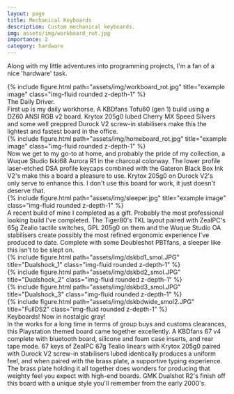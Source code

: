 ```yaml
---
layout: page
title: Mechanical Keyboards
description: Custom mechanical keyboards.
img: assets/img/workboard_rot.jpg
importance: 2
category: hardware
---
```


Along with my little adventures into programming projects, I'm a fan of a nice 'hardware' task.
<div class="row">
    <div class="col-sm mt-3 mt-md-0">
        {% include figure.html path="assets/img/workboard_rot.jpg" title="example image" class="img-fluid rounded z-depth-1" %}
    </div>
</div>
<div class="caption">
    The Daily Driver.
</div>
First up is my daily workhorse. A KBDfans Tofu60 (gen 1) build using a DZ60 ANSI RGB v2 board. Krytox 205g0 lubed Cherry MX Speed Silvers and some well preppred Durock V2 screw-in stabilisers make this the lightest and fastest board in the office.
<div class="row">
    <div class="col-sm mt-3 mt-md-0">
        {% include figure.html path="assets/img/homeboard_rot.jpg" title="example image" class="img-fluid rounded z-depth-1" %}
    </div>
</div>
<div class="caption">
    
</div>
Now we get to my go-to at home, and probably the pride of my collection, a Wuque Studio Ikki68 Aurora R1 in the charcoal colorway. The lower profile laser-etched DSA profile keycaps combined with the Gateron Black Box Ink V2's make this a board a pleasure to use. Krytox 205g0 on Durock V2's only serve to enhance this. I don't use this board for work, it just doesn't deserve that.

<div class="row">
    <div class="col-sm mt-3 mt-md-0">
        {% include figure.html path="assets/img/sleeper.jpg" title="example image" class="img-fluid rounded z-depth-1" %}
    </div>
</div>
<div class="caption">
     
</div>
A recent build of mine I completed as a gift. Probably the most professional looking build I've completed. The Tiger80's TKL layout paired with ZealPC's 65g Zealio tactile switches, GPL 205g0 on them and the Wuque Studio OA stabilisers create possibly the most refined ergonomic experience I've produced to date. Complete with some Doubleshot PBTfans, a sleeper like this isn't to be slept on.

<div class="row">
    <div class="col-sm mt-3 mt-md-0">
        {% include figure.html path="assets/img/dskbd1_smol.JPG" title="Dualshock_1" class="img-fluid rounded z-depth-1" %}
    </div>
    <div class="col-sm mt-3 mt-md-0">
        {% include figure.html path="assets/img/dskbd2_smol.JPG" title="Dualshock_2" class="img-fluid rounded z-depth-1" %}
    </div>
    <div class="col-sm mt-3 mt-md-0">
        {% include figure.html path="assets/img/dskbd3_smol.JPG" title="Dualshock_3" class="img-fluid rounded z-depth-1" %}
    </div>
</div>
<div class="caption">
  
</div>
<div class="row">
    <div class="col-sm mt-3 mt-md-0">
        {% include figure.html path="assets/img/dskbdwide_smol2.JPG" title="FullDS2" class="img-fluid rounded z-depth-1" %}
    </div>
</div>
<div class="caption">
Keyboards! Now in nostalgic gray!
</div>
In the works for a long time in terms of group buys and customs clearances, this Playstation themed board came together excellently. A KBDfans 67 v4 complete with bluetooth board, silicone and foam case inserts, and rear tape mode. 67 keys of ZealPC 67g Tealio linears with Krytox 205g0 paired with Durock V2 screw-in stabilisers lubed identically produces a uniform feel, and when paired with the brass plate, a supportive typing experience. The brass plate holding it all together does wonders for producing that weighty feel you expect with high-end boards. GMK Dualshot R2's finish off this board with a unique style you'll remember from the early 2000's.
